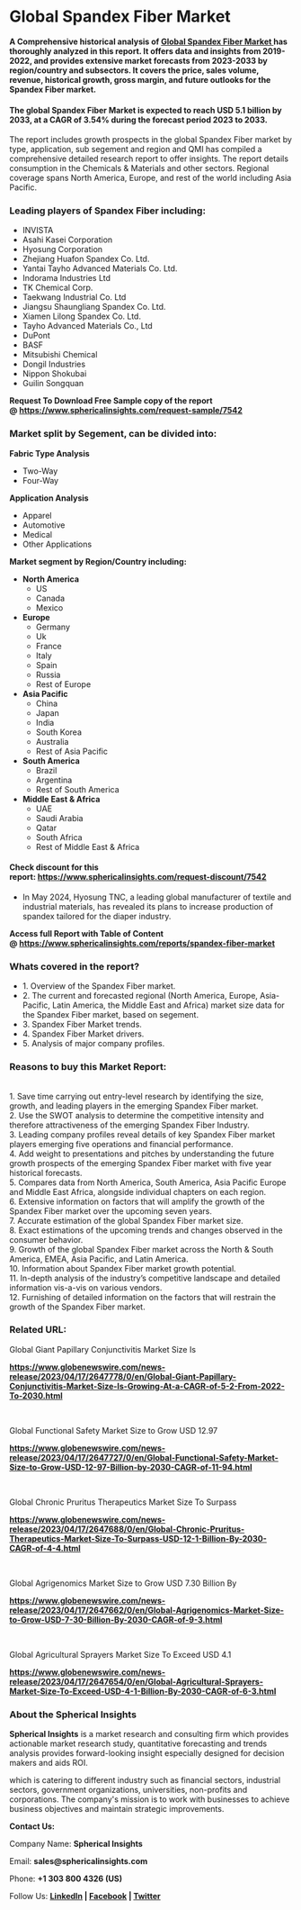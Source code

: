 <h1 class="news-post-title">Global Spandex Fiber Market</h1>
<p><strong>A Comprehensive historical analysis of&nbsp;<a href="https://www.sphericalinsights.com/reports/spandex-fiber-market" target="_blank" rel="noreferrer noopener">Global Spandex Fiber Market&nbsp;</a>has thoroughly analyzed in this report. It offers data and insights from 2019-2022, and provides extensive market forecasts from 2023-2033 by region/country and subsectors. It covers the price, sales volume, revenue, historical growth, gross margin, and future outlooks for the Spandex Fiber market.</strong></p>
<h4><strong>The global Spandex Fiber Market is expected to reach USD 5.1 billion by 2033, at a CAGR of 3.54% during the forecast period 2023 to 2033.</strong></h4>
<p>The report includes growth prospects in the global Spandex Fiber market by type, application, sub segement and region and QMI has compiled a comprehensive detailed research report to offer insights. The report details consumption in the Chemicals &amp; Materials and other sectors. Regional coverage spans North America, Europe, and rest of the world including Asia Pacific.</p>
<h3><strong>Leading players of Spandex Fiber including:</strong></h3>
<ul>
<li>INVISTA</li>
<li>Asahi Kasei Corporation</li>
<li>Hyosung Corporation</li>
<li>Zhejiang Huafon Spandex Co. Ltd.</li>
<li>Yantai Tayho Advanced Materials Co. Ltd.</li>
<li>Indorama Industries Ltd</li>
<li>TK Chemical Corp.</li>
<li>Taekwang Industrial Co. Ltd</li>
<li>Jiangsu Shaungliang Spandex Co. Ltd.</li>
<li>Xiamen Lilong Spandex Co. Ltd.</li>
<li>Tayho Advanced Materials Co., Ltd</li>
<li>DuPont</li>
<li>BASF</li>
<li>Mitsubishi Chemical</li>
<li>Dongil Industries</li>
<li>Nippon Shokubai</li>
<li>Guilin Songquan</li>
</ul>
<p><strong>Request To Download Free Sample copy of the report @&nbsp;<a href="https://www.sphericalinsights.com/request-sample/7542">https://www.sphericalinsights.com/request-sample/7542</a></strong></p>
<h3><strong>Market split by Segement, can be divided into:</strong></h3>
<p><strong>Fabric Type Analysis</strong></p>
<ul>
<li>Two-Way</li>
<li>Four-Way</li>
</ul>
<p><strong>Application Analysis</strong></p>
<ul>
<li>Apparel</li>
<li>Automotive</li>
<li>Medical</li>
<li>Other Applications</li>
</ul>
<p><strong>Market segment by Region/Country including:</strong></p>
<ul>
<li><strong>North America</strong>
<ul>
<li>US</li>
<li>Canada</li>
<li>Mexico</li>
</ul>
</li>
<li><strong>Europe</strong>
<ul>
<li>Germany</li>
<li>Uk</li>
<li>France</li>
<li>Italy</li>
<li>Spain</li>
<li>Russia</li>
<li>Rest of Europe</li>
</ul>
</li>
<li><strong>Asia Pacific</strong>
<ul>
<li>China</li>
<li>Japan</li>
<li>India</li>
<li>South Korea</li>
<li>Australia</li>
<li>Rest of Asia Pacific</li>
</ul>
</li>
<li><strong>South America</strong>
<ul>
<li>Brazil</li>
<li>Argentina</li>
<li>Rest of South America</li>
</ul>
</li>
<li><strong>Middle East &amp; Africa</strong>
<ul>
<li>UAE</li>
<li>Saudi Arabia</li>
<li>Qatar</li>
<li>South Africa</li>
<li>Rest of Middle East &amp; Africa</li>
</ul>
</li>
</ul>
<h4>Check discount for this report:&nbsp;<a href="https://www.sphericalinsights.com/request-discount/7542">https://www.sphericalinsights.com/request-discount/7542</a></h4>
<ul>
<li>In May 2024, Hyosung TNC, a leading global manufacturer of textile and industrial materials, has revealed its plans to increase production of spandex tailored for the diaper industry.</li>
</ul>
<p><strong>Access full Report with Table of Content @&nbsp;<a href="https://www.sphericalinsights.com/reports/spandex-fiber-market">https://www.sphericalinsights.com/reports/spandex-fiber-market</a>&nbsp;</strong></p>
<h3><strong>Whats covered in the report?</strong></h3>
<ul>
<li>1. Overview of the Spandex Fiber market.</li>
<li>2. The current and forecasted regional (North America, Europe, Asia-Pacific, Latin America, the Middle East and Africa) market size data for the Spandex Fiber market, based on segement.</li>
<li>3. Spandex Fiber Market trends.</li>
<li>4. Spandex Fiber Market drivers.</li>
<li>5. Analysis of major company profiles.</li>
</ul>
<h3><strong>Reasons to buy this Market Report:</strong></h3>
<p><br />1. Save time carrying out entry-level research by identifying the size, growth, and leading players in the emerging Spandex Fiber market.<br />2. Use the SWOT analysis to determine the competitive intensity and therefore attractiveness of the emerging Spandex Fiber Industry.<br />3. Leading company profiles reveal details of key Spandex Fiber market players emerging five operations and financial performance.<br />4. Add weight to presentations and pitches by understanding the future growth prospects of the emerging Spandex Fiber market with five year historical forecasts.<br />5. Compares data from North America, South America, Asia Pacific Europe and Middle East Africa, alongside individual chapters on each region.<br />6. Extensive information on factors that will amplify the growth of the Spandex Fiber market over the upcoming seven years.<br />7. Accurate estimation of the global Spandex Fiber market size.<br />8. Exact estimations of the upcoming trends and changes observed in the consumer behavior.<br />9. Growth of the global Spandex Fiber market across the North &amp; South America, EMEA, Asia Pacific, and Latin America.<br />10. Information about Spandex Fiber market growth potential.<br />11. In-depth analysis of the industry&rsquo;s competitive landscape and detailed information vis-a-vis on various vendors.<br />12. Furnishing of detailed information on the factors that will restrain the growth of the Spandex Fiber market.</p>
<h3><strong>Related URL:</strong></h3>
<p>Global Giant Papillary Conjunctivitis Market Size Is</p>
<p><strong><a href="https://www.globenewswire.com/news-release/2023/04/17/2647778/0/en/Global-Giant-Papillary-Conjunctivitis-Market-Size-Is-Growing-At-a-CAGR-of-5-2-From-2022-To-2030.html">https://www.globenewswire.com/news-release/2023/04/17/2647778/0/en/Global-Giant-Papillary-Conjunctivitis-Market-Size-Is-Growing-At-a-CAGR-of-5-2-From-2022-To-2030.html</a>&nbsp;</strong></p>
<p>&nbsp;</p>
<p>Global Functional Safety Market Size to Grow USD 12.97</p>
<p><strong><a href="https://www.globenewswire.com/news-release/2023/04/17/2647727/0/en/Global-Functional-Safety-Market-Size-to-Grow-USD-12-97-Billion-by-2030-CAGR-of-11-94.html">https://www.globenewswire.com/news-release/2023/04/17/2647727/0/en/Global-Functional-Safety-Market-Size-to-Grow-USD-12-97-Billion-by-2030-CAGR-of-11-94.html</a>&nbsp;</strong></p>
<p>&nbsp;</p>
<p>Global Chronic Pruritus Therapeutics Market Size To Surpass</p>
<p><strong><a href="https://www.globenewswire.com/news-release/2023/04/17/2647688/0/en/Global-Chronic-Pruritus-Therapeutics-Market-Size-To-Surpass-USD-12-1-Billion-By-2030-CAGR-of-4-4.html">https://www.globenewswire.com/news-release/2023/04/17/2647688/0/en/Global-Chronic-Pruritus-Therapeutics-Market-Size-To-Surpass-USD-12-1-Billion-By-2030-CAGR-of-4-4.html</a>&nbsp;</strong></p>
<p>&nbsp;</p>
<p>Global Agrigenomics Market Size to Grow USD 7.30 Billion By</p>
<p><strong><a href="https://www.globenewswire.com/news-release/2023/04/17/2647662/0/en/Global-Agrigenomics-Market-Size-to-Grow-USD-7-30-Billion-By-2030-CAGR-of-9-3.html">https://www.globenewswire.com/news-release/2023/04/17/2647662/0/en/Global-Agrigenomics-Market-Size-to-Grow-USD-7-30-Billion-By-2030-CAGR-of-9-3.html</a>&nbsp;</strong></p>
<p>&nbsp;&nbsp;</p>
<p>Global Agricultural Sprayers Market Size To Exceed USD 4.1</p>
<p><strong><a href="https://www.globenewswire.com/news-release/2023/04/17/2647654/0/en/Global-Agricultural-Sprayers-Market-Size-To-Exceed-USD-4-1-Billion-By-2030-CAGR-of-6-3.html">https://www.globenewswire.com/news-release/2023/04/17/2647654/0/en/Global-Agricultural-Sprayers-Market-Size-To-Exceed-USD-4-1-Billion-By-2030-CAGR-of-6-3.html</a>&nbsp;</strong></p>
<h3><strong>About the Spherical Insights</strong></h3>
<p><strong>Spherical Insights</strong>&nbsp;is a market research and consulting firm which provides actionable market research study, quantitative forecasting and trends analysis provides forward-looking insight especially designed for decision makers and aids ROI.</p>
<p>which is catering to different industry such as financial sectors, industrial sectors, government organizations, universities, non-profits and corporations. The company's mission is to work with businesses to achieve business objectives and maintain strategic improvements.</p>
<p><strong>Contact Us:</strong></p>
<p>Company Name:&nbsp;<strong>Spherical Insights</strong></p>
<p>Email:&nbsp;<strong>sales@sphericalinsights.com</strong></p>
<p>Phone:&nbsp;<strong>+1 303 800 4326 (US)</strong></p>
<p>Follow Us:&nbsp;<strong><a href="https://www.linkedin.com/company/spherical-insight/"><u>LinkedIn</u></a>&nbsp;|&nbsp;<a href="https://www.facebook.com/sphericalinsights22"><u>Facebook</u></a>&nbsp;|&nbsp;<a href="https://twitter.com/SInsights_US"><u>Twitter</u></a></strong></p>
